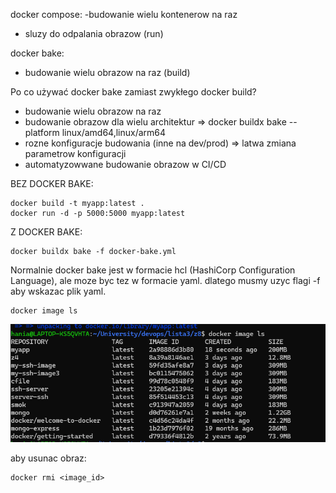 docker compose:
-budowanie wielu kontenerow na raz
- sluzy do odpalania obrazow (run)

docker bake:
- budowanie wielu obrazow na raz (build)

Po co używać docker bake zamiast zwykłego docker build?
- budowanie wielu obrazow na raz
- budowanie obrazow dla wielu architektur => docker buildx bake --platform linux/amd64,linux/arm64
- rozne konfiguracje budowania (inne na dev/prod) => latwa zmiana parametrow konfiguracji
- automatyzowwane budowanie obrazow w CI/CD

BEZ DOCKER BAKE:

```
docker build -t myapp:latest .
docker run -d -p 5000:5000 myapp:latest
```

Z DOCKER BAKE:
```
docker buildx bake -f docker-bake.yml
```

Normalnie docker bake jest w formacie hcl (HashiCorp Configuration Language), ale moze byc tez w formacie yaml. dlatego musmy uzyc flagi -f aby wskazac plik yaml.

```
docker image ls
```
![alt text](image.png)

aby usunac obraz:
```
docker rmi <image_id>
```